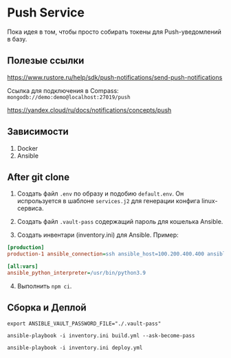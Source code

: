 # Push Service

Пока идея в том, чтобы просто собирать токены для Push-уведомлений в базу.

## Полезые ссылки

https://www.rustore.ru/help/sdk/push-notifications/send-push-notifications

Ссылка для подключения в Compass: `mongodb://demo:demo@localhost:27019/push`

https://yandex.cloud/ru/docs/notifications/concepts/push

## Зависимости

1) Docker
2) Ansible

## After git clone

1) Создать файл `.env` по образу и подобию `default.env`. Он испрользуется в шаблоне `services.j2` для генерации конфига linux-сервиса.

2) Создать файл `.vault-pass` содержащий пароль для кошелька Ansible.

3) Создать инвентари (inventory.ini) для Ansible. Пример:

```ini
[production]
production-1 ansible_connection=ssh ansible_host=100.200.400.400 ansible_user=username

[all:vars]
ansible_python_interpreter=/usr/bin/python3.9
```

4) Выполнить `npm ci`.

## Сборка и Деплой

`export ANSIBLE_VAULT_PASSWORD_FILE="./.vault-pass"`

`ansible-playbook -i inventory.ini build.yml --ask-become-pass`

`ansible-playbook -i inventory.ini deploy.yml`
